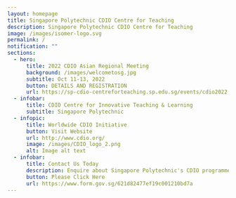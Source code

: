 ```yaml
---
layout: homepage
title: Singapore Polytechnic CDIO Centre for Teaching
description: Singapore Polytechnic CDIO Centre for Teaching
image: /images/isomer-logo.svg
permalink: /
notification: ""
sections:
  - hero:
      title: 2022 CDIO Asian Regional Meeting
      background: /images/welcometosg.jpg
      subtitle: Oct 11-13, 2022
      button: DETAILS AND REGISTRATION
      url: https://sp-cdio-centreforteaching.sp.edu.sg/events/cdio2022
  - infobar:
      title: CDIO Centre for Innovative Teaching & Learning
      subtitle: Singapore Polytechnic
  - infopic:
      title: Worldwide CDIO Initiative
      button: Visit Website
      url: http://www.cdio.org/
      image: /images/CDIO_logo_2.png
      alt: Image alt text
  - infobar:
      title: Contact Us Today
      description: Enquire about Singapore Polytechnic's CDIO programmes and/or events
      button: Please Click Here
      url: https://www.form.gov.sg/621d82477ef19c001210bd7a
---
```

